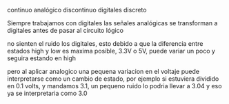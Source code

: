 continuo analógico 
discontinuo digitales discreto

Siempre trabajamos con digitales
las señales analógicas se transforman a digitales antes de pasar al circuito lógico


no sienten el ruido los digitales,
esto debido a que la diferencia entre estados high y low es maxima posible, 3.3V o 5V, puede variar un poco y seguira estando en high

pero al aplicar analogico una pequena variacion en el voltaje puede interpretarse como un cambio de estado, por ejemplo si estuviera dividido en 0.1 volts, y mandamos 3.1, un pequeno ruido lo podria llevar a 3.04 y eso ya se interpretaria como 3.0